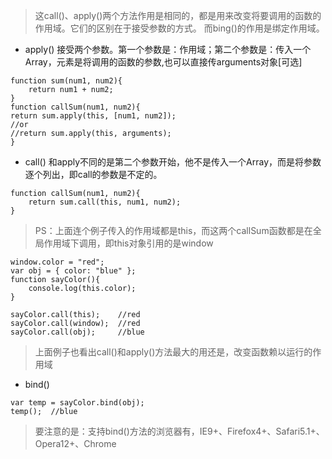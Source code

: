 >这call()、apply()两个方法作用是相同的，都是用来改变将要调用的函数的作用域。它们的区别在于接受参数的方式。
而bing()的作用是绑定作用域。

- apply()
接受两个参数。第一个参数是：作用域；第二个参数是：传入一个Array，元素是将调用的函数的参数,也可以直接传arguments对象[可选]
```
function sum(num1, num2){
    return num1 + num2;
}
function callSum(num1, num2){
return sum.apply(this, [num1, num2]);
//or
//return sum.apply(this, arguments);
}
```

- call()
和apply不同的是第二个参数开始，他不是传入一个Array，而是将参数逐个列出，即call的参数是不定的。
```
function callSum(num1, num2){
    return sum.call(this, num1, num2);
}
```

>PS：上面连个例子传入的作用域都是this，而这两个callSum函数都是在全局作用域下调用，即this对象引用的是window

```
window.color = "red";
var obj = { color: "blue" };
function sayColor(){
    console.log(this.color);
}

sayColor.call(this);    //red
sayColor.call(window);  //red
sayColor.call(obj);     //blue
```
>上面例子也看出call()和apply()方法最大的用还是，改变函数赖以运行的作用域

- bind()
```
var temp = sayColor.bind(obj);
temp();  //blue
```

>要注意的是：支持bind()方法的浏览器有，IE9+、Firefox4+、Safari5.1+、Opera12+、Chrome
